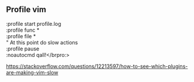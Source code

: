 ## Profile vim	

:profile start profile.log</br>
:profile func *</br>
:profile file *</br>
" At this point do slow actions</br>
:profile pause</br>
:noautocmd qall!</brpro:>

https://stackoverflow.com/questions/12213597/how-to-see-which-plugins-are-making-vim-slow

